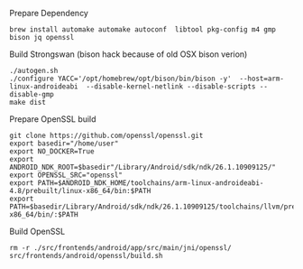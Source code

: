 Prepare Dependency

    brew install automake automake autoconf  libtool pkg-config m4 gmp bison jq openssl


Build Strongswan (bison hack because of old OSX bison verion)

    ./autogen.sh
    ./configure YACC='/opt/homebrew/opt/bison/bin/bison -y'  --host=arm-linux-androideabi  --disable-kernel-netlink --disable-scripts --disable-gmp
    make dist

Prepare OpenSSL build

    git clone https://github.com/openssl/openssl.git
    export basedir="/home/user"
    export NO_DOCKER=True
    export ANDROID_NDK_ROOT=$basedir"/Library/Android/sdk/ndk/26.1.10909125/"
    export OPENSSL_SRC="openssl"
    export PATH=$ANDROID_NDK_HOME/toolchains/arm-linux-androideabi-4.8/prebuilt/linux-x86_64/bin:$PATH
    export PATH=$basedir/Library/Android/sdk/ndk/26.1.10909125/toolchains/llvm/prebuilt/darwin-x86_64/bin/:$PATH

Build OpenSSL

    rm -r ./src/frontends/android/app/src/main/jni/openssl/
    src/frontends/android/openssl/build.sh




